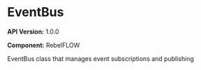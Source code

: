 # EventBus

**API Version:** 1.0.0

**Component:** RebelFLOW

EventBus class that manages event subscriptions and publishing

